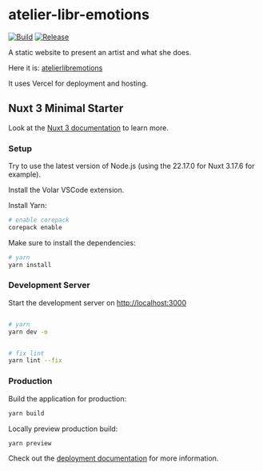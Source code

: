 # atelier-libr-emotions

[![Build][build-badge]][build-link]
[![Release][release-badge]][release-link]

A static website to present an artist and what she does.

Here it is: [atelierlibremotions](https://atelierlibremotions.vercel.app/)

It uses Vercel for deployment and hosting.

## Nuxt 3 Minimal Starter

Look at the [Nuxt 3 documentation](https://nuxt.com/docs/getting-started/introduction) to learn more.

### Setup

Try to use the latest version of Node.js (using the 22.17.0 for Nuxt 3.17.6 for example).

Install the Volar VSCode extension.

Install Yarn:

```bash
# enable corepack
corepack enable
```

Make sure to install the dependencies:

```bash
# yarn
yarn install
```

### Development Server

Start the development server on <http://localhost:3000>

```bash

# yarn
yarn dev -o


# fix lint
yarn lint --fix
```

### Production

Build the application for production:

```bash
yarn build
```

Locally preview production build:

```bash
yarn preview
```

Check out the [deployment documentation](https://nuxt.com/docs/getting-started/deployment) for more information.

[build-badge]: https://github.com/PABERTHIER/atelier-libr-emotions/actions/workflows/ci.yml/badge.svg
[build-link]: https://github.com/PABERTHIER/atelier-libr-emotions/actions/workflows/ci.yml

[release-badge]: https://deploy-badge.vercel.app/?url=https://atelierlibremotions.vercel.app/&name=website
[release-link]: https://atelierlibremotions.vercel.app

